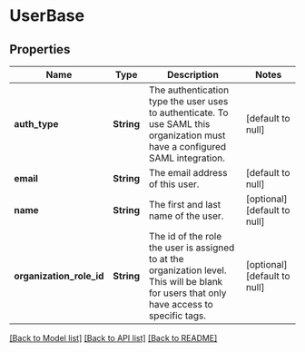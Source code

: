 # UserBase

## Properties
Name | Type | Description | Notes
------------ | ------------- | ------------- | -------------
**auth_type** | **String** | The authentication type the user uses to authenticate. To use SAML this organization must have a configured SAML integration. | [default to null]
**email** | **String** | The email address of this user. | [default to null]
**name** | **String** | The first and last name of the user. | [optional] [default to null]
**organization_role_id** | **String** | The id of the role the user is assigned to at the organization level. This will be blank for users that only have access to specific tags. | [optional] [default to null]

[[Back to Model list]](../README.md#documentation-for-models) [[Back to API list]](../README.md#documentation-for-api-endpoints) [[Back to README]](../README.md)


